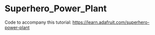 # Superhero_Power_Plant

Code to accompany this tutorial:
https://learn.adafruit.com/superhero-power-plant
